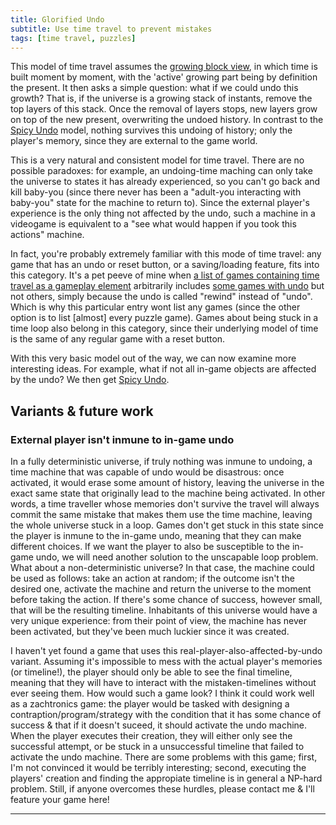 ```yaml
---
title: Glorified Undo
subtitle: Use time travel to prevent mistakes
tags: [time travel, puzzles]
---
```


This model of time travel assumes the [growing block view](https://en.wikipedia.org/wiki/Growing_block_universe), in which time
is built moment by moment, with the 'active' growing part being by definition the present. It then asks a simple question: what
if we could undo this growth? That is, if the universe is a growing stack of instants, remove the top layers of this stack. Once
the removal of layers stops, new layers grow on top of the new present, overwriting the undoed history. In contrast to the
[Spicy Undo](/time-genres/spicy-undo) model, nothing survives this undoing of history; only the player's memory, since they are external
to the game world.

This is a very natural and consistent model for time travel. There are no possible paradoxes: for example, an undoing-time maching can only
take the universe to states it has already experienced, so you can't go back and kill baby-you (since there never has been a
"adult-you interacting with baby-you" state for the machine to return to). Since the external player's experience is the only
thing not affected by the undo, such a machine in a videogame is equivalent to a "see what would happen if you took this actions" machine.

In fact, you're probably extremely familiar with this mode of time travel: any game that has an undo or reset button, or a saving/loading
feature, fits into this category. It's a pet peeve of mine when [a list of games containing time travel as a gameplay element](https://en.wikipedia.org/wiki/List_of_games_containing_time_travel#Time_travel_as_a_gameplay_element)
arbitrarily includes [some games with undo](https://en.wikipedia.org/wiki/List_of_games_containing_time_travel#:~:text=Historia%20Crux%20system.-,Forza%20Motorsport%203,-2009)
but not others, simply because the undo is called "rewind" instead of "undo". Which is why this particular entry wont list any games
(since the other option is to list [almost] every puzzle game). Games about being stuck in a time loop also belong in this category,
since their underlying model of time is the same of any regular game with a reset button.

With this very basic model out of the way, we can now examine more interesting ideas. For example, what if not all in-game objects
are affected by the undo? We then get [Spicy Undo](/time-genres/spicy-undo).

## Variants & future work

### External player isn't inmune to in-game undo
In a fully deterministic universe, if truly nothing was inmune to undoing, a time machine that was capable of undo would be
disastrous: once activated, it would erase some amount of history, leaving the universe in the exact same state that originally lead
to the machine being activated. In other words, a time traveller whose memories don't survive the travel will always commit the same
mistake that makes them use the time machine, leaving the whole universe stuck in a loop. Games don't get stuck in this state since
the player is inmune to the in-game undo, meaning that they can make different choices. If we want the player to also be susceptible
to the in-game undo, we will need another solution to the unscapable loop problem. What about a non-deterministic universe?
In that case, the machine could be used as follows: take an action at random; if the outcome isn't the desired one, activate the
machine and return the universe to the moment before taking the action. If there's some chance of success, however small, that will be
the resulting timeline. Inhabitants of this universe would have a very unique experience: from their point of view, the machine has
never been activated, but they've been much luckier since it was created.

I haven't yet found a game that uses this real-player-also-affected-by-undo variant. Assuming it's impossible to mess with the actual
player's memories (or timeline!), the player should only be able to see the final timeline, meaning that they will have to interact
with the mistaken-timelines without ever seeing them. How would such a game look? I think it could work well as a zachtronics game:
the player would be tasked with designing a contraption/program/strategy with the condition that it has some chance of success & that
if it doesn't suceed, it should activate the undo machine. When the player executes their creation, they will either only see the
successful attempt, or be stuck in a unsuccessful timeline that failed to activate the undo machine. There are some problems with this
game; first, I'm not convinced it would be terribly interesting; second, executing the players' creation and finding the appropiate
timeline is in general a NP-hard problem. Still, if anyone overcomes these hurdles, please contact me & I'll feature your game here!

-----
